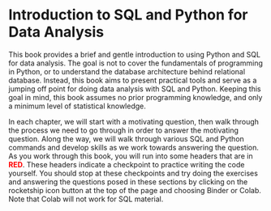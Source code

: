 # Introduction to SQL and Python for Data Analysis

This book provides a brief and gentle introduction to using Python and SQL for data analysis. The goal is not to cover the fundamentals of programming in Python, or to understand the database architecture behind relational database. Instead, this book aims to present practical tools and serve as a jumping off point for doing data analysis with SQL and Python. Keeping this goal in mind, this book assumes no prior programming knowledge, and only a minimum level of statistical knowledge.  

In each chapter, we will start with a motivating question, then walk through the process we need to go through in order to answer the motivating question. Along the way, we will walk through various SQL and Python commands and develop skills as we work towards answering the question. As you work through this book, you will run into some headers that are in **<span style="color:red">RED</span>**. These headers indicate a checkpoint to practice writing the code yourself. You should stop at these checkpoints and try doing the exercises and answering the questions posed in these sections by clicking on the rocketship icon button at the top of the page and choosing Binder or Colab. Note that Colab will not work for SQL material.

```{tableofcontents}
```
